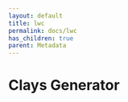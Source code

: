 ```yaml
---
layout: default
title: lwc
permalink: docs/lwc
has_children: true
parent: Metadata
---
```



# Clays Generator

